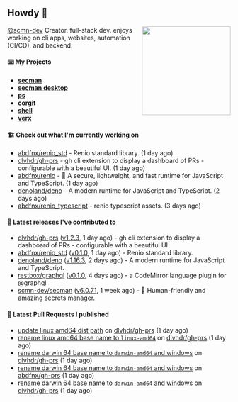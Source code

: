 ## Howdy 👋

<img align="right" src="https://github.com/abdfnx.png" width="200">

[@scmn-dev](https://github.com/scmn-dev) Creator. full-stack dev. enjoys working on cli apps, websites, automation (CI/CD), and backend.

#### ⌨️ My Projects

- [**secman**](https://github.com/scmn-dev/secman)
- [**secman desktop**](https://github.com/scmn-dev/desktop)
- [**ps**](https://github.com/scmn-dev/ps)
- [**corgit**](https://github.com/abdfnx/corgit)
- [**shell**](https://github.com/abdfnx/shell)
- [**verx**](https://github.com/abdfnx/verx)

#### 🏗️ Check out what I'm currently working on


- [abdfnx/renio_std](https://github.com/abdfnx/renio_std) - Renio standard library. (1 day ago)
- [dlvhdr/gh-prs](https://github.com/dlvhdr/gh-prs) - gh cli extension to display a dashboard of PRs - configurable with a beautiful UI. (1 day ago)
- [abdfnx/renio](https://github.com/abdfnx/renio) - 🦏 A secure, lightweight, and fast runtime for JavaScript and TypeScript. (1 day ago)
- [denoland/deno](https://github.com/denoland/deno) - A modern runtime for JavaScript and TypeScript. (2 days ago)
- [abdfnx/renio_typescript](https://github.com/abdfnx/renio_typescript) - renio typescript assets. (3 days ago)

#### 🔭 Latest releases I've contributed to

- [dlvhdr/gh-prs](https://github.com/dlvhdr/gh-prs) ([v1.2.3](https://github.com/dlvhdr/gh-prs/releases/tag/v1.2.3), 1 day ago) - gh cli extension to display a dashboard of PRs - configurable with a beautiful UI.
- [abdfnx/renio_std](https://github.com/abdfnx/renio_std) ([v0.1.0](https://github.com/abdfnx/renio_std/releases/tag/v0.1.0), 1 day ago) - Renio standard library.
- [denoland/deno](https://github.com/denoland/deno) ([v1.16.3](https://github.com/denoland/deno/releases/tag/v1.16.3), 2 days ago) - A modern runtime for JavaScript and TypeScript.
- [restbox/graphql](https://github.com/restbox/graphql) ([v0.1.0](https://github.com/restbox/graphql/releases/tag/v0.1.0), 4 days ago) - a CodeMirror language plugin for @graphql
- [scmn-dev/secman](https://github.com/scmn-dev/secman) ([v6.0.71](https://github.com/scmn-dev/secman/releases/tag/v6.0.71), 1 week ago) - 👊 Human-friendly and amazing secrets manager.

#### 🔨 Latest Pull Requests I published

- [update linux amd64 dist path](https://github.com/dlvhdr/gh-prs/pull/19) on [dlvhdr/gh-prs](https://github.com/dlvhdr/gh-prs) (1 day ago)
- [rename linux amd64 base name to `linux-amd64`](https://github.com/dlvhdr/gh-prs/pull/18) on [dlvhdr/gh-prs](https://github.com/dlvhdr/gh-prs) (1 day ago)
- [rename darwin 64 base name to `darwin-amd64` and windows](https://github.com/dlvhdr/gh-prs/pull/17) on [dlvhdr/gh-prs](https://github.com/dlvhdr/gh-prs) (1 day ago)
- [rename darwin 64 base name to `darwin-amd64` and windows](https://github.com/abdfnx/gh-prs/pull/1) on [abdfnx/gh-prs](https://github.com/abdfnx/gh-prs) (1 day ago)
- [rename darwin 64 base name to `darwin-amd64` and windows](https://github.com/dlvhdr/gh-prs/pull/16) on [dlvhdr/gh-prs](https://github.com/dlvhdr/gh-prs) (1 day ago)
